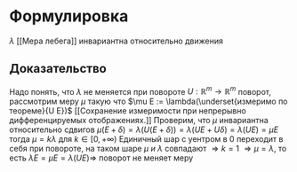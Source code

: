 # Формулировка 
$\lambda$ [[Мера лебега]] инвариантна относительно движения
## Доказательство
Надо понять, что $\lambda$ не меняется при повороте
$U:\mathbb{R}^m \to \mathbb{R}^m$ поворот, рассмотрим меру $\mu$ такую что $\mu E := \lambda(\underset{измеримо по теореме}{U E})$ [[Сохранение измеримости при непрерывно дифференцируемых отображениях.]]
Проверим, что $\mu$ инвариантна относительно сдвигов
$\mu(E + \delta) = \lambda(U(E + \delta)) = \lambda(U E + U\delta) = \lambda(U E) = \mu E$
тогда $\mu = k\lambda$ для $k \in [0, +\infty)$
Единичный шар с уентром в 0 переходит в себя при повороте, на таком шаре $\mu\ и\ \lambda$ совпадают $\Rightarrow k = 1$
$\Rightarrow \mu = \lambda$, то есть $\lambda E = \mu E = \lambda (U E) \Rightarrow$ поворот не меняет меру
